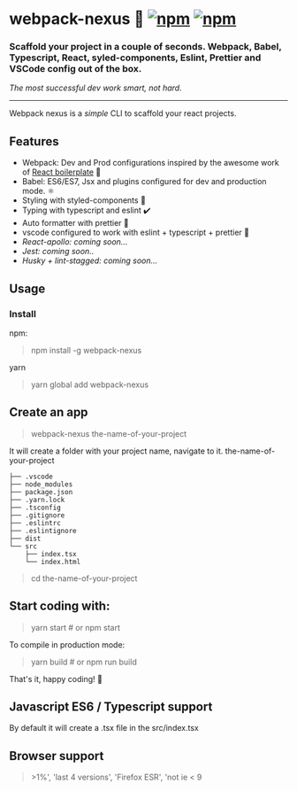 # webpack-nexus 🐨 [![npm](https://img.shields.io/npm/dm/webpack-nexus)](https://www.npmjs.com/package/webpack-nexus) [![npm](https://img.shields.io/npm/v/webpack-nexus)](https://www.npmjs.com/package/webpack-nexus)


### Scaffold your project in a couple of seconds. Webpack, Babel, Typescript, React, syled-components, Eslint, Prettier and VSCode config out of the box.

_The most successful dev work smart, not hard._

---

Webpack nexus is a _simple_ CLI to scaffold your react projects.

## Features
* Webpack: Dev and Prod configurations inspired by the awesome work of [React boilerplate](https://github.com/react-boilerplate/react-boilerplate) 🔨
* Babel: ES6/ES7, Jsx and plugins configured for dev and production mode. ⚛️
* Styling with styled-components 💅
* Typing with typescript and eslint ✔️
* Auto formatter with prettier 🔄
* vscode configured to work with eslint + typescript + prettier 💙
* _React-apollo: coming soon..._
* _Jest: coming soon.._
* _Husky + lint-stagged: coming soon..._

## Usage

### Install
npm:
> npm install -g webpack-nexus

yarn
> yarn global add webpack-nexus

## Create an app
> webpack-nexus the-name-of-your-project

It will create a folder with your project name, navigate to it.
the-name-of-your-project
```
├── .vscode
├── node_modules
├── package.json
├── .yarn.lock
├── .tsconfig
├── .gitignore
├── .eslintrc
├── .eslintignore
├── dist
└── src
    ├── index.tsx
    └── index.html
```

> cd the-name-of-your-project

## Start coding with:
> yarn start # or npm start

To compile in production mode:
> yarn build # or npm run build


That's it, happy coding! 🎉


## Javascript ES6 / Typescript support
By default it will create a .tsx file in the src/index.tsx

## Browser support
> \>1%', 'last 4 versions', 'Firefox ESR', 'not ie < 9